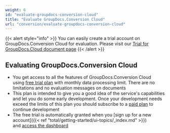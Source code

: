 ```yaml
---
weight: 6
id: "evaluate-groupdocs-conversion-cloud"
title: "Evaluate GroupDocs.Conversion Cloud"
url: "conversion/evaluate-groupdocs-conversion-cloud"
---
```


{{< alert style="info" >}}
You can easily create a trial account on GroupDocs.Conversion Cloud for evaluation. Please visit our [Trial for GroupDocs.Cloud document page](https://purchase.groupdocs.cloud/trial)
{{< /alert >}}

## Evaluating GroupDocs.Conversion Cloud ##

* You get access to all the features of GroupDocs.Conversion Cloud using [free trial plan](https://purchase.groupdocs.cloud/trial) with monthly data processing limit. There are no limitations and no evaluation messages on documents
* This plan is intended to give you a good idea of the service's capabilities and let you do some early development. Once your development needs exceed the limits of this plan you should subscribe to a [paid plan](https://purchase.groupdocs.cloud/pricing) to continue development
* The free trial is automatically granted when you [sign up for a new account]({{< ref "total/getting-started/ui-topics/_index.md" >}}) and [access the dashboard](https://dashboard.groupdocs.cloud/)